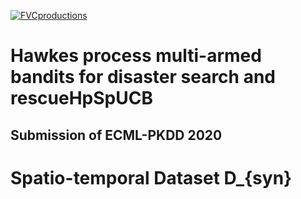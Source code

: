 <a href="https://anonymous.4open.science/r/475a5b4d-9521-4c47-8bcb-94a5b2c1cae0/"><img src="https://anonymous.4open.science/repository/475a5b4d-9521-4c47-8bcb-94a5b2c1cae0/Figure/Simulate.jpg" title="FVCproductions" alt="FVCproductions"></a>

# Hawkes process multi-armed bandits for disaster search and rescueHpSpUCB 
## Submission of ECML-PKDD 2020

# Spatio-temporal Dataset D_{syn}



